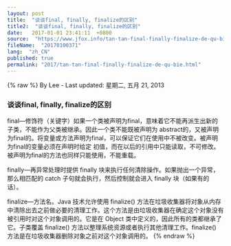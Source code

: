 ```yaml
---
layout: post
title:  "谈谈final, finally, finalize的区别"
title2:  "谈谈final, finally, finalize的区别"
date:   2017-01-01 23:41:11  +0800
source:  "https://www.jfox.info/tan-tan-final-finally-finalize-de-qu-bie.html"
fileName:  "20170100371"
lang:  "zh_CN"
published: true
permalink: "2017/tan-tan-final-finally-finalize-de-qu-bie.html"
---
```

{% raw %}
By Lee - Last updated: 星期二, 五月 21, 2013

### 谈谈final, finally, finalize的区别

final—修饰符（关键字）如果一个类被声明为final，意味着它不能再派生出新的子类，不能作为父类被继承。因此一个类不能既被声明为 abstract的，又被声明为final的。将变量或方法声明为final，可以保证它们在使用中不被改变。被声明为final的变量必须在声明时给定 初值，而在以后的引用中只能读取，不可修改。被声明为final的方法也同样只能使用，不能重载。

finally—再异常处理时提供 finally 块来执行任何清除操作。如果抛出一个异常，那么相匹配的 catch 子句就会执行，然后控制就会进入 finally 块（如果有的话）。

finalize—方法名。Java 技术允许使用 finalize() 方法在垃圾收集器将对象从内存中清除出去之前做必要的清理工作。这个方法是由垃圾收集器在确定这个对象没有被引用时对这个对象调用的。它是在 Object 类中定义的，因此所有的类都继承了它。子类覆盖 finalize() 方法以整理系统资源或者执行其他清理工作。finalize() 方法是在垃圾收集器删除对象之前对这个对象调用的。
{% endraw %}
